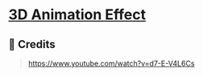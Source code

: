 # [3D Animation Effect](https://paulloclara.github.io/web-utils/3d-animation-effect)

## :clap: Credits

> https://www.youtube.com/watch?v=d7-E-V4L6Cs
